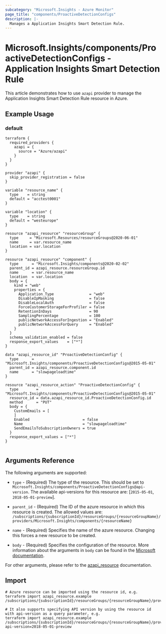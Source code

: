 ```yaml
---
subcategory: "Microsoft.Insights - Azure Monitor"
page_title: "components/ProactiveDetectionConfigs"
description: |-
  Manages a Application Insights Smart Detection Rule.
---
```


# Microsoft.Insights/components/ProactiveDetectionConfigs - Application Insights Smart Detection Rule

This article demonstrates how to use `azapi` provider to manage the Application Insights Smart Detection Rule resource in Azure.



## Example Usage

### default

```hcl
terraform {
  required_providers {
    azapi = {
      source = "Azure/azapi"
    }
  }
}

provider "azapi" {
  skip_provider_registration = false
}

variable "resource_name" {
  type    = string
  default = "acctest0001"
}

variable "location" {
  type    = string
  default = "westeurope"
}

resource "azapi_resource" "resourceGroup" {
  type     = "Microsoft.Resources/resourceGroups@2020-06-01"
  name     = var.resource_name
  location = var.location
}

resource "azapi_resource" "component" {
  type      = "Microsoft.Insights/components@2020-02-02"
  parent_id = azapi_resource.resourceGroup.id
  name      = var.resource_name
  location  = var.location
  body = {
    kind = "web"
    properties = {
      Application_Type                = "web"
      DisableIpMasking                = false
      DisableLocalAuth                = false
      ForceCustomerStorageForProfiler = false
      RetentionInDays                 = 90
      SamplingPercentage              = 100
      publicNetworkAccessForIngestion = "Enabled"
      publicNetworkAccessForQuery     = "Enabled"
    }
  }
  schema_validation_enabled = false
  response_export_values    = ["*"]
}

data "azapi_resource_id" "ProactiveDetectionConfig" {
  type      = "Microsoft.Insights/components/ProactiveDetectionConfigs@2015-05-01"
  parent_id = azapi_resource.component.id
  name      = "slowpageloadtime"
}

resource "azapi_resource_action" "ProactiveDetectionConfig" {
  type        = "Microsoft.Insights/components/ProactiveDetectionConfigs@2015-05-01"
  resource_id = data.azapi_resource_id.ProactiveDetectionConfig.id
  method      = "PUT"
  body = {
    CustomEmails = [
    ]
    Enabled                        = false
    Name                           = "slowpageloadtime"
    SendEmailsToSubscriptionOwners = true
  }
  response_export_values = ["*"]
}


```



## Arguments Reference

The following arguments are supported:

* `type` - (Required) The type of the resource. This should be set to `Microsoft.Insights/components/ProactiveDetectionConfigs@api-version`. The available api-versions for this resource are: [`2015-05-01`, `2018-05-01-preview`].

* `parent_id` - (Required) The ID of the azure resource in which this resource is created. The allowed values are:  
  `/subscriptions/{subscriptionId}/resourceGroups/{resourceGroupName}/providers/Microsoft.Insights/components/{resourceName}`

* `name` - (Required) Specifies the name of the azure resource. Changing this forces a new resource to be created.

* `body` - (Required) Specifies the configuration of the resource. More information about the arguments in `body` can be found in the [Microsoft documentation](https://learn.microsoft.com/en-us/azure/templates/Microsoft.Insights/components/ProactiveDetectionConfigs?pivots=deployment-language-terraform).

For other arguments, please refer to the [azapi_resource](https://registry.terraform.io/providers/Azure/azapi/latest/docs/resources/resource) documentation.

## Import

 ```shell
 # Azure resource can be imported using the resource id, e.g.
 terraform import azapi_resource.example /subscriptions/{subscriptionId}/resourceGroups/{resourceGroupName}/providers/Microsoft.Insights/components/{resourceName}/ProactiveDetectionConfigs/{resourceName}
 
 # It also supports specifying API version by using the resource id with api-version as a query parameter, e.g.
 terraform import azapi_resource.example /subscriptions/{subscriptionId}/resourceGroups/{resourceGroupName}/providers/Microsoft.Insights/components/{resourceName}/ProactiveDetectionConfigs/{resourceName}?api-version=2018-05-01-preview
 ```

